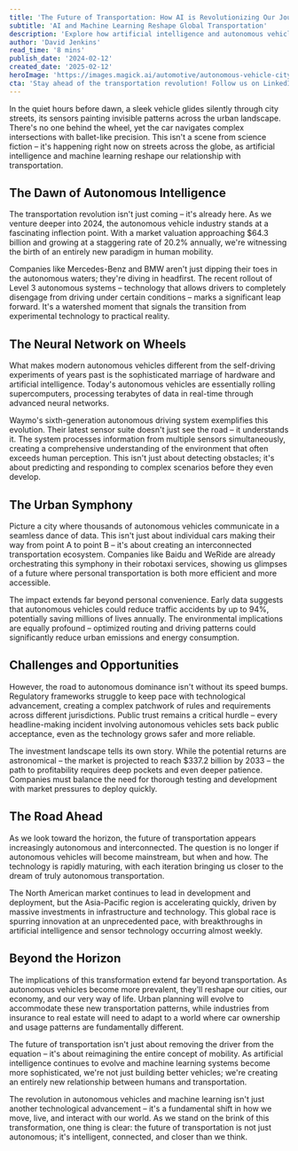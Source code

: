 ```yaml
---
title: 'The Future of Transportation: How AI is Revolutionizing Our Journey Forward'
subtitle: 'AI and Machine Learning Reshape Global Transportation'
description: 'Explore how artificial intelligence and autonomous vehicles are revolutionizing transportation, with market valuations soaring and technologies advancing at unprecedented rates. From reduced accidents to environmental benefits, discover how this transformation is reshaping our cities and society.'
author: 'David Jenkins'
read_time: '8 mins'
publish_date: '2024-02-12'
created_date: '2025-02-12'
heroImage: 'https://images.magick.ai/automotive/autonomous-vehicle-city-night.jpg'
cta: 'Stay ahead of the transportation revolution! Follow us on LinkedIn for daily updates on AI, autonomous vehicles, and the future of mobility.'
---
```


In the quiet hours before dawn, a sleek vehicle glides silently through city streets, its sensors painting invisible patterns across the urban landscape. There's no one behind the wheel, yet the car navigates complex intersections with ballet-like precision. This isn't a scene from science fiction – it's happening right now on streets across the globe, as artificial intelligence and machine learning reshape our relationship with transportation.

## The Dawn of Autonomous Intelligence

The transportation revolution isn't just coming – it's already here. As we venture deeper into 2024, the autonomous vehicle industry stands at a fascinating inflection point. With a market valuation approaching $64.3 billion and growing at a staggering rate of 20.2% annually, we're witnessing the birth of an entirely new paradigm in human mobility.

Companies like Mercedes-Benz and BMW aren't just dipping their toes in the autonomous waters; they're diving in headfirst. The recent rollout of Level 3 autonomous systems – technology that allows drivers to completely disengage from driving under certain conditions – marks a significant leap forward. It's a watershed moment that signals the transition from experimental technology to practical reality.

## The Neural Network on Wheels

What makes modern autonomous vehicles different from the self-driving experiments of years past is the sophisticated marriage of hardware and artificial intelligence. Today's autonomous vehicles are essentially rolling supercomputers, processing terabytes of data in real-time through advanced neural networks.

Waymo's sixth-generation autonomous driving system exemplifies this evolution. Their latest sensor suite doesn't just see the road – it understands it. The system processes information from multiple sensors simultaneously, creating a comprehensive understanding of the environment that often exceeds human perception. This isn't just about detecting obstacles; it's about predicting and responding to complex scenarios before they even develop.

## The Urban Symphony

Picture a city where thousands of autonomous vehicles communicate in a seamless dance of data. This isn't just about individual cars making their way from point A to point B – it's about creating an interconnected transportation ecosystem. Companies like Baidu and WeRide are already orchestrating this symphony in their robotaxi services, showing us glimpses of a future where personal transportation is both more efficient and more accessible.

The impact extends far beyond personal convenience. Early data suggests that autonomous vehicles could reduce traffic accidents by up to 94%, potentially saving millions of lives annually. The environmental implications are equally profound – optimized routing and driving patterns could significantly reduce urban emissions and energy consumption.

## Challenges and Opportunities

However, the road to autonomous dominance isn't without its speed bumps. Regulatory frameworks struggle to keep pace with technological advancement, creating a complex patchwork of rules and requirements across different jurisdictions. Public trust remains a critical hurdle – every headline-making incident involving autonomous vehicles sets back public acceptance, even as the technology grows safer and more reliable.

The investment landscape tells its own story. While the potential returns are astronomical – the market is projected to reach $337.2 billion by 2033 – the path to profitability requires deep pockets and even deeper patience. Companies must balance the need for thorough testing and development with market pressures to deploy quickly.

## The Road Ahead

As we look toward the horizon, the future of transportation appears increasingly autonomous and interconnected. The question is no longer if autonomous vehicles will become mainstream, but when and how. The technology is rapidly maturing, with each iteration bringing us closer to the dream of truly autonomous transportation.

The North American market continues to lead in development and deployment, but the Asia-Pacific region is accelerating quickly, driven by massive investments in infrastructure and technology. This global race is spurring innovation at an unprecedented pace, with breakthroughs in artificial intelligence and sensor technology occurring almost weekly.

## Beyond the Horizon

The implications of this transformation extend far beyond transportation. As autonomous vehicles become more prevalent, they'll reshape our cities, our economy, and our very way of life. Urban planning will evolve to accommodate these new transportation patterns, while industries from insurance to real estate will need to adapt to a world where car ownership and usage patterns are fundamentally different.

The future of transportation isn't just about removing the driver from the equation – it's about reimagining the entire concept of mobility. As artificial intelligence continues to evolve and machine learning systems become more sophisticated, we're not just building better vehicles; we're creating an entirely new relationship between humans and transportation.

The revolution in autonomous vehicles and machine learning isn't just another technological advancement – it's a fundamental shift in how we move, live, and interact with our world. As we stand on the brink of this transformation, one thing is clear: the future of transportation is not just autonomous; it's intelligent, connected, and closer than we think.